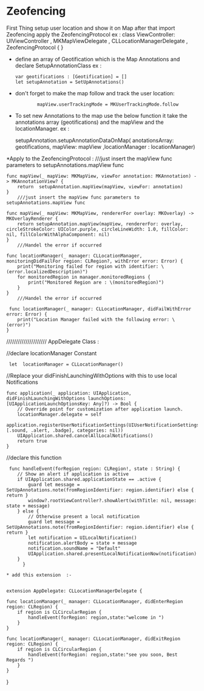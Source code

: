 # Zeofencing
First Thing setup user location and show it on Map after that 
import Zeofencing 
apply the  ZeofencingProtocol 
  ex : 
        class ViewController: UIViewController , MKMapViewDelegate , CLLocationManagerDelegate , ZeofencingProtocol { }
        
  - define an array of Geotification which is the Map Annotations and declare SetupAnnotationClass 
      ex :    
      
        var geotifications : [Geotification] = []
        let setupAnnotation = SetUpAnnotations()
        
  - don't forget to make the map follow and track the user location:
  
                mapView.userTrackingMode = MKUserTrackingMode.follow
                
  -    To set new Annotations to the map use the below function it take the  annotations array (geotifications) and the mapView and the locationManager. 
  ex : 
  
        setupAnnotation.setupAnnotationDataOnMap( anotationsArray: geotifications, mapView: mapView ,locationManager : locationManager)

*Apply to the ZeofencingProtocol  :
    ///just insert the mapView func parameters to setupAnnotations.mapView func
    
    func mapView(_ mapView: MKMapView, viewFor annotation: MKAnnotation) -> MKAnnotationView? {
        return  setupAnnotation.mapView(mapView, viewFor: annotation)
    }
        ///just insert the mapView func parameters to setupAnnotations.mapView func
        
    func mapView(_ mapView: MKMapView, rendererFor overlay: MKOverlay) -> MKOverlayRenderer {
        return setupAnnotation.mapView(mapView, rendererFor: overlay, circleStrokeColor: UIColor.purple, circleLineWidth: 1.0, fillColor: nil, fillColorWithAlphaComponent: nil)
    }
        ///Handel the error if occurred
        
    func locationManager(_ manager: CLLocationManager, monitoringDidFailFor region: CLRegion?, withError error: Error) {
        print("Monitoring failed for region with identifier: \(error.localizedDescription)")
        for monitoredRegion in manager.monitoredRegions {
            print("Monitored Region are : \(monitoredRegion)")
        }
    }
        ///Handel the error if occurred
        
     func locationManager(_ manager: CLLocationManager, didFailWithError error: Error) {
        print("Location Manager failed with the following error: \(error)")
    }
    
    
/////////////////////
AppDelegate Class :

//declare locationManager Constant

     let  locationManager = CLLocationManager()

//Replace your didFinishLaunchingWithOptions  with this to use local Notifications 


    func application(_ application: UIApplication, didFinishLaunchingWithOptions launchOptions:        [UIApplicationLaunchOptionsKey: Any]?) -> Bool {
        // Override point for customization after application launch.
        locationManager.delegate = self
        application.registerUserNotificationSettings(UIUserNotificationSettings(types: [.sound, .alert, .badge], categories: nil))
        UIApplication.shared.cancelAllLocalNotifications()
        return true
    }
    
    
 //declare this function 
 
 
     func handleEvent(forRegion region: CLRegion!, state : String) {
        // Show an alert if application is active
        if UIApplication.shared.applicationState == .active {
            guard let message = SetUpAnnotations.note(fromRegionIdentifier: region.identifier) else { return }
            window?.rootViewController?.showAlert(withTitle: nil, message: state + message)
        } else {
            // Otherwise present a local notification
            guard let message = SetUpAnnotations.note(fromRegionIdentifier: region.identifier) else { return }
            let notification = UILocalNotification()
            notification.alertBody = state + message
            notification.soundName = "Default"
            UIApplication.shared.presentLocalNotificationNow(notification)
        }
          }
    
    * add this extension  :-
    
    
    extension AppDelegate: CLLocationManagerDelegate {
    
    func locationManager(_ manager: CLLocationManager, didEnterRegion region: CLRegion) {
        if region is CLCircularRegion {
            handleEvent(forRegion: region,state:"welcome in ")
        }
    }
    
    func locationManager(_ manager: CLLocationManager, didExitRegion region: CLRegion) {
        if region is CLCircularRegion {
            handleEvent(forRegion: region,state:"see you soon, Best Regards ")
        }
    }
}
